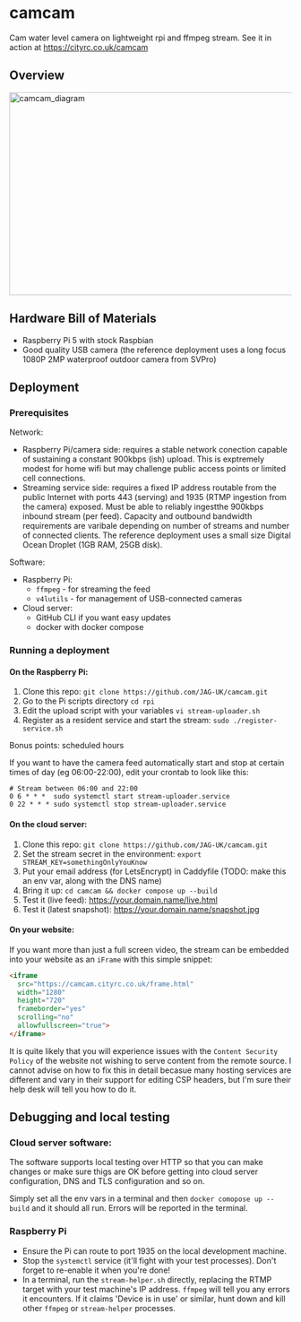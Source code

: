 # camcam
Cam water level camera on lightweight rpi and ffmpeg stream.
See it in action at https://cityrc.co.uk/camcam

## Overview

<img width="1356" height="362" alt="camcam_diagram" src="https://github.com/user-attachments/assets/c3122eb6-71dd-479b-a70d-e41c38209582" />

## Hardware Bill of Materials

 * Raspberry Pi 5 with stock Raspbian
 * Good quality USB camera (the reference deployment uses a long focus 1080P 2MP waterproof outdoor camera from SVPro)
   
## Deployment

### Prerequisites

Network:
 * Raspberry Pi/camera side: requires a stable network conection capable of sustaining a constant 900kbps (ish) upload. This is exptremely modest for home wifi but may challenge public access points or limited cell connections.
 * Streaming service side: requires a fixed IP address routable from the public Internet with ports 443 (serving) and 1935 (RTMP ingestion from the camera) exposed. Must be able to reliably ingestthe 900kbps inbound stream (per feed). Capacity and outbound bandwidth requirements are varibale depending on number of streams and number of connected clients. The reference deployment uses a small size Digital Ocean Droplet (1GB RAM, 25GB disk).

Software:
 * Raspberry Pi:
   * `ffmpeg` - for streaming the feed
   * `v4lutils` - for management of USB-connected cameras
 * Cloud server:
   * GitHub CLI if you want easy updates
   * docker with docker compose
  
### Running a deployment

#### On the Raspberry Pi:

1. Clone this repo: `git clone https://github.com/JAG-UK/camcam.git`
1. Go to the Pi scripts directory `cd rpi`
1. Edit the upload script with your variables `vi stream-uploader.sh`
1. Register as a resident service and start the stream: `sudo ./register-service.sh`

Bonus points: scheduled hours

If you want to have the camera feed automatically start and stop at certain times of day (eg 06:00-22:00), edit your crontab to look like this:

```
# Stream between 06:00 and 22:00
0 6 * * *  sudo systemctl start stream-uploader.service
0 22 * * * sudo systemctl stop stream-uploader.service
```

#### On the cloud server:

1. Clone this repo: `git clone https://github.com/JAG-UK/camcam.git`
1. Set the stream secret in the environment: `export STREAM_KEY=somethingOnlyYouKnow`
1. Put your email address (for LetsEncrypt) in Caddyfile (TODO: make this an env var, along with the DNS name)
1. Bring it up: `cd camcam && docker compose up --build`
1. Test it (live feed): https://your.domain.name/live.html
1. Test it (latest snapshot): https://your.domain.name/snapshot.jpg

#### On your website:

If you want more than just a full screen video, the stream can be embedded into your website as an `iFrame` with this simple snippet:

```html
<iframe
  src="https://camcam.cityrc.co.uk/frame.html"
  width="1280"
  height="720"
  frameborder="yes"
  scrolling="no"
  allowfullscreen="true">
</iframe>
```

It is quite likely that you will experience issues with the `Content Security Policy` of the website not wishing to serve content from the remote source. I cannot advise on how to fix this in detail becasue many hosting services are different and vary in their support for editing CSP headers, but I'm sure their help desk will tell you how to do it.

## Debugging and local testing

### Cloud server software:

The software supports local testing over HTTP so that you can make changes or make sure thigs are OK before getting into cloud server configuration, DNS and TLS configuration and so on.

Simply set all the env vars in a terminal and then `docker comopose up --build` and it should all run. Errors will be reported in the terminal.

### Raspberry Pi

 * Ensure the Pi can route to port 1935 on the local development machine.
 * Stop the `systemctl` service (it'll fight with your test processes). Don't forget to re-enable it when you're done!
 * In a terminal, run the `stream-helper.sh` directly, replacing the RTMP target with your test machine's IP address. `ffmpeg` will tell you any errors it encounters. If it claims 'Device is in use' or similar, hunt down and kill other `ffmpeg` or `stream-helper` processes.
